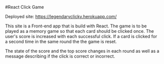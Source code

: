 #React Click Game

Deployed site: https://legendaryclicky.herokuapp.com/

This site is a Front-end app that is build with React. 
The game is to be played as a memory game so that each card should be clicked once. The user's score is increased with each successful click. If a card is clicked for a second time in the same round the the game is reset.

The state of the score and the top score changes in each round as well as a message describing if the click is correct or incorrect.
